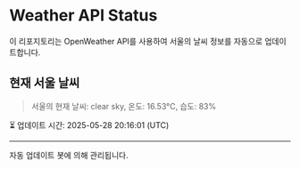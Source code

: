 
# Weather API Status

이 리포지토리는 OpenWeather API를 사용하여 서울의 날씨 정보를 자동으로 업데이트합니다.

## 현재 서울 날씨
> 서울의 현재 날씨: clear sky, 온도: 16.53°C, 습도: 83%

⏳ 업데이트 시간: 2025-05-28 20:16:01 (UTC)

---
자동 업데이트 봇에 의해 관리됩니다.
